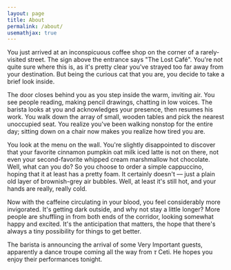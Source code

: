 ```yaml
---
layout: page
title: About
permalink: /about/
usemathjax: true
---
```


You just arrived at an inconspicuous coffee shop on the corner of a rarely-visited street. The sign above the entrance says "The Lost Café". You're not quite sure where this is, as it's pretty clear you've strayed too far away from your destination. But being the curious cat that you are, you decide to take a brief look inside.

The door closes behind you as you step inside the warm, inviting air. You see people reading, making pencil drawings, chatting in low voices. The barista looks at you and acknowledges your presence, then resumes his work. You walk down the array of small, wooden tables and pick the nearest unoccupied seat. You realize you've been walking nonstop for the entire day; sitting down on a chair now makes you realize how tired you are.

You look at the menu on the wall. You're slightly disappointed to discover that your favorite cinnamon pumpkin oat milk iced latte is not on there, not even your second-favorite whipped cream marshmallow hot chocolate. Well, what can you do? So you choose to order a simple cappuccino, hoping that it at least has a pretty foam. It certainly doesn't –– just a plain old layer of brownish-grey air bubbles. Well, at least it's still hot, and your hands are really, really cold.

Now with the caffeine circulating in your blood, you feel considerably more invigorated. It's getting dark outside, and why not stay a little longer? More people are shuffling in from both ends of the corridor, looking somewhat happy and excited. It's the anticipation that matters, the hope that there's always a tiny possibility for things to get better. 

The barista is announcing the arrival of some Very Important guests, apparently a dance troupe coming all the way from $\tau$ Ceti. He hopes you enjoy their performances tonight.
